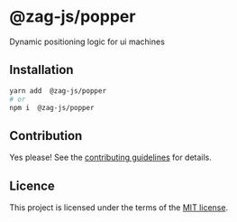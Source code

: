 # @zag-js/popper

Dynamic positioning logic for ui machines

## Installation

```sh
yarn add  @zag-js/popper
# or
npm i  @zag-js/popper
```

## Contribution

Yes please! See the [contributing guidelines](https://github.com/chakra-ui/core/blob/main/CONTRIBUTING.md) for details.

## Licence

This project is licensed under the terms of the [MIT license](https://github.com/chakra-ui/core/blob/main/LICENSE).
